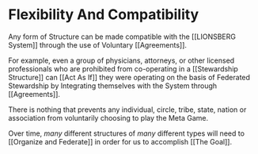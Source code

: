 # Flexibility And Compatibility

Any form of Structure can be made compatible with the [[LIONSBERG System]] through the use of Voluntary [[Agreements]]. 

For example, even a group of physicians, attorneys, or other licensed professionals who are prohibited from co-operating in a [[Stewardship Structure]] can [[Act As If]] they were operating on the basis of Federated Stewardship by Integrating themselves with the System through [[Agreements]].  

There is nothing that prevents any individual, circle, tribe, state, nation or association from voluntarily choosing to play the Meta Game.  

Over time, _many_ different structures of _many_ different types will need to [[Organize and Federate]] in order for us to accomplish [[The Goal]]. 